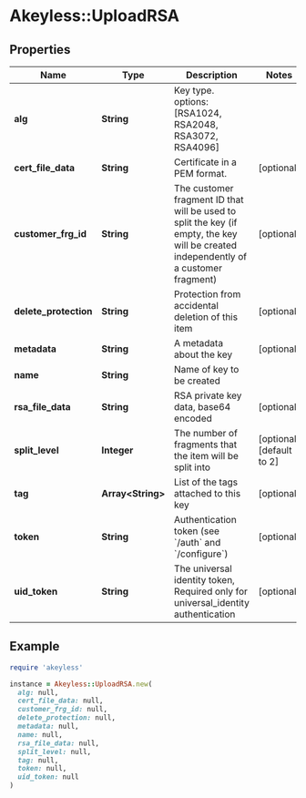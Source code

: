 # Akeyless::UploadRSA

## Properties

| Name | Type | Description | Notes |
| ---- | ---- | ----------- | ----- |
| **alg** | **String** | Key type. options: [RSA1024, RSA2048, RSA3072, RSA4096] |  |
| **cert_file_data** | **String** | Certificate in a PEM format. | [optional] |
| **customer_frg_id** | **String** | The customer fragment ID that will be used to split the key (if empty, the key will be created independently of a customer fragment) | [optional] |
| **delete_protection** | **String** | Protection from accidental deletion of this item | [optional] |
| **metadata** | **String** | A metadata about the key | [optional] |
| **name** | **String** | Name of key to be created |  |
| **rsa_file_data** | **String** | RSA private key data, base64 encoded | [optional] |
| **split_level** | **Integer** | The number of fragments that the item will be split into | [optional][default to 2] |
| **tag** | **Array&lt;String&gt;** | List of the tags attached to this key | [optional] |
| **token** | **String** | Authentication token (see &#x60;/auth&#x60; and &#x60;/configure&#x60;) | [optional] |
| **uid_token** | **String** | The universal identity token, Required only for universal_identity authentication | [optional] |

## Example

```ruby
require 'akeyless'

instance = Akeyless::UploadRSA.new(
  alg: null,
  cert_file_data: null,
  customer_frg_id: null,
  delete_protection: null,
  metadata: null,
  name: null,
  rsa_file_data: null,
  split_level: null,
  tag: null,
  token: null,
  uid_token: null
)
```

